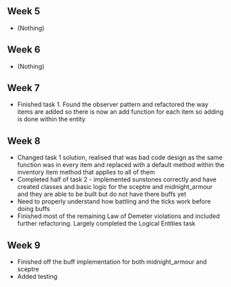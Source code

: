 ## Week 5

- (Nothing)

## Week 6

- (Nothing)

## Week 7

- Finished task 1. Found the observer pattern and refactored the way items are added so there is now an add function for each item so adding is done within the entity

## Week 8

- Changed task 1 solution, realised that was bad code design as the same function was in every item and replaced with a default method within the inventory item method that applies to all of them
- Completed half of task 2 - implemented sunstones correctly and have created classes and basic logic for the sceptre and midnight_armour and they are able to be built but do not have there buffs yet
- Need to properly understand how battling and the ticks work before doing buffs
- Finished most of the remaining Law of Demeter violations and included further refactoring. Largely completed the Logical Entities task

## Week 9

- Finished off the buff implementation for both midnight_armour and sceptre
- Added testing
